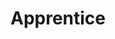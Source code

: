 ---
draft: false
name: "Duggin Wilkins"
title: "Apprentice"
avatar: {
    src: "https://i.postimg.cc/KjVWHQDN/Duggin.jpg",
    alt: "Duggin Wilkins"
}
publishDate: "2022-11-07 15:39"
---